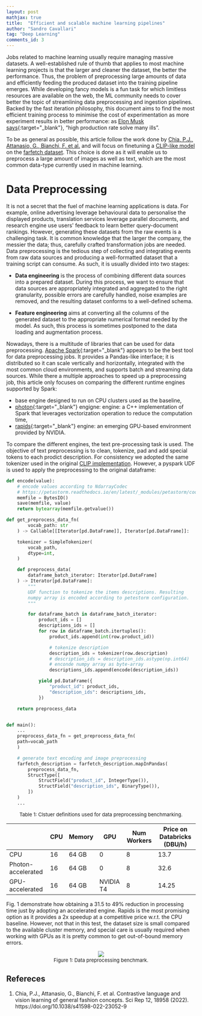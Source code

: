 ```yaml
---
layout: post
mathjax: true
title:  "Efficient and scalable machine learning pipelines"
author: "Sandro Cavallari"
tag: "Deep Learning"
comments_id: 3
---
```


Jobs related to machine learning usually require managing massive datasets.
A well-established rule of thumb that applies to most machine learning projects is that the larger and cleaner the dataset, the better the performance.
Thus, the problem of preprocessing large amounts of data and efficiently feeding the produced dataset into the training pipeline emerges.
While developing fancy models is a fun task for which limitless resources are available on the web, the ML community needs to cover better the topic of streamlining data preprocessing and ingestion pipelines.
Backed by the fast iteration philosophy, this document aims to find the most efficient training process to minimise the cost of experimentation as more experiment results in better performance: as [Elon Musk says](https://www.youtube.com/embed/E7MQb9Y4FAE?start=330&autoplay=1){:target="_blank"}, “high production rate solve many ills”.


To be as general as possible, this article follow the work done by [Chia, P.J., Attanasio, G., Bianchi, F. et al.](ref:chia) and will focus on finetuning a [CLIP-like model](https://openai.com/blog/clip/) on the [farfetch dataset](https://eval.ai/web/challenges/challenge-page/1721/overview).
This choice is done as it will enable us to preprocess a large amount of images as well as text, which are the most common data-type currently used in machine learning.

# Data Preprocessing

It is not a secret that the fuel of machine learning applications is data.
For example, online advertising leverage behavioural data to personalise the displayed products, translation services leverage parallel documents, and research engine use users' feedback to learn better query-document rankings.
However, generating these datasets from the raw events is a challenging task.
It is common knowledge that the larger the company, the messier the data; thus, carefully crafted transformation jobs are needed.
Data preprocessing is the tedious step of collecting and integrating events from raw data sources and producing a well-formatted dataset that a training script can consume.
As such, it is usually divided into two stages:

- **Data engineering** is the process of combining different data sources into a prepared dataset. During this process, we want to ensure that data sources are appropriately integrated and aggregated to the right granularity, possible errors are carefully handled, noise examples are removed, and the resulting dataset conforms to a well-defined schema.

- **Feature engineering** aims at converting all the columns of the generated dataset to the appropriate numerical format needed by the model. As such, this process is sometimes postponed to the data loading and augmentation process.

Nowadays, there is a multitude of libraries that can be used for data preprocessing.
[Apache Spark](https://spark.apache.org/){:target="_blank"} appears to be the best tool for data preprocessing jobs.
It provides a Pandas-like interface; it is distributed so it can scale vertically and horizontally, integrated with the most common cloud environments, and supports batch and streaming data sources.
While there a multiple approaches to speed up a preprocessing job, this article only focuses on comparing the different runtime engines supported by Spark:

  - base engine designed to run on CPU clusters used as the baseline,
  - [photon](https://www.databricks.com/product/photon){:target="_blank"} engigne: engine: a C++ implementation of Spark that leverages vectorization operation to reduce the computation time,
  - [rapids](https://www.nvidia.com/en-us/deep-learning-ai/software/rapids/){:target="_blank"} engine: an emerging GPU-based environment provided by NVIDIA.


To compare the different engines, the text pre-processing task is used.
The objective of text preprocessing is to clean, tokenize, pad and add special tokens to each prodict description.
For consistency we adopted the same tokenizer used in the original [CLIP implementation](https://github.com/openai/CLIP/blob/main/clip/simple_tokenizer.py).
However, a pyspark UDF is used to apply the preprocessing to the original dataframe:

```python
def encode(value):
    # encode values according to NdarrayCodec
    # https://petastorm.readthedocs.io/en/latest/_modules/petastorm/codecs.html?highlight=bytearray
    memfile = BytesIO()
    save(memfile, value)
    return bytearray(memfile.getvalue())

def get_preprocess_data_fn(
        vocab_path: str
    ) -> Callable[[Iterator[pd.DataFrame]], Iterator[pd.DataFrame]]:

    tokenizer = SimpleTokenizer(
        vocab_path,
        dtype=int,
    )

    def preprocess_data(
        dataframe_batch_iterator: Iterator[pd.DataFrame]
    ) -> Iterator[pd.DataFrame]:
        """
        UDF function to tokenize the items descriptions. Resulting
        numpy array is encoded according to petestorm configuration.
        """

        for dataframe_batch in dataframe_batch_iterator:
            product_ids = []
            descriptions_ids = []
            for row in dataframe_batch.itertuples():
                product_ids.append(int(row.product_id))

                # tokenize description
                description_ids = tokenizer(row.description)
                # description_ids = description_ids.astype(np.int64)
                # enconde numpy array as byte-array
                descriptions_ids.append(encode(description_ids))

            yield pd.DataFrame({
                "product_id": product_ids,
                "description_ids": descriptions_ids,
            })

    return preprocess_data


def main():
    ...
    preprocess_data_fn = get_preprocess_data_fn(
    path=vocab_path
    )

    # generate text encoding and image preprocessing
    farfetch_description = farfetch_description.mapInPandas(
        preprocess_data_fn,
        StructType([
            StructField("product_id", IntegerType()),
            StructField("description_ids", BinaryType()),
        ])
    )
    ...
```


<div style="text-align:center;" id="tab:cluster_definition">
    <p style="font-size:small;">
        Table 1: Clstuer definitions used for data preprocessing benchmarking.
    </p>
    <table>
        <thead>
          <tr>
            <th></th>
            <th>CPU</th>
            <th>Memory</th>
            <th>GPU</th>
            <th>Num Workers</th>
            <th>Price on Databricks (DBU/h)</th>
          </tr>
        </thead>
        <tbody>
          <tr>
            <td>CPU</td>
            <td>16</td>
            <td>64 GB</td>
            <td>0</td>
            <td>8</td>
            <td>13.7</td>
          </tr>
          <tr>
            <td>Photon-accelerated</td>
            <td>16</td>
            <td>64 GB</td>
            <td>0</td>
            <td>8</td>
            <td>32.6</td>
          </tr>
          <tr>
            <td>GPU-accelerated</td>
            <td>16</td>
            <td>64 GB</td>
            <td>NVIDIA T4</td>
            <td>8</td>
            <td>14.25</td>
          </tr>
        </tbody>
    </table>
</div>

Fig. 1 demonstrate how obtaining a 31.5 to 49% reduction in processing time just by adopting an accelerated engine. Rapids is the most promising option as it provides a 2x speedup at a competitive price w.r.t. the CPU baseline.
However, not that in this test, the dataset size is small compared to the available cluster memory, and special care is usually required when working with GPUs as it is pretty common to get out-of-bound memory errors.

<div style="text-align:center;" id="fig:preprocessing_benchmark">
    <figure>
        <img src="{{site.baseurl}}/assets/img/efficent_data_preprocessing/text_preprocessing_benchmark.png" style="max-width: 90%">
        <figcaption style="font-size:small;">
            Figure 1: Data preprocessing benchmark.
        </figcaption>
    </figure>
</div>


<!-- TODO: -->
<!-- 1) bridge spark to ml-frameworks: -->
<!-- 2) comapre tfrecords (natively supported by Linkeding library) and petastorm parquet   -->

<!--  villan: fast large dataset ingestion from distributed frameworks -->
<!--  why: with extreamly large datasets you need scalable and fast injestion pipelines -->

<!--  how: spark for distributed data preprocessing. benchmark petastorm w.r.t. tfrecords -->

<!--  preprocess large datasets is key, thus the needs for distributed framework. How to efficently feed the generated dataset into your model for training ? -->

## Refereces

<ol>
    <li id="ref:chia"> Chia, P.J., Attanasio, G., Bianchi, F. et al. Contrastive language and vision learning of general fashion concepts. Sci Rep 12, 18958 (2022). https://doi.org/10.1038/s41598-022-23052-9 </li>
</ol>